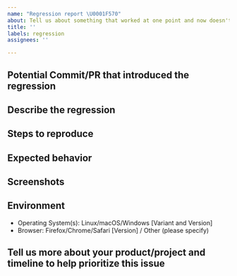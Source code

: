 ```yaml
---
name: "Regression report \U0001F570"
about: Tell us about something that worked at one point and now doesn't
title: ''
labels: regression
assignees: ''

---
```


<!--For regression reports, please provide as much relevant info as possible.-->

## Potential Commit/PR that introduced the regression

<!-- If you have time to investigate, what PR/date introduced this issue. -->

## Describe the regression

<!-- A clear and concise description of what the regression is. -->

## Steps to reproduce

<!--
1. Do '...'
2. Click on '....'
3. See error

For the fastest support, provide a working demo or minimal reproduction using tools such as [codepen](https://codepen.io/) or [jsfiddle](https://jsfiddle.net/)
-->

## Expected behavior

<!-- A clear and concise description of what you expected to happen. -->

## Screenshots

<!-- If applicable, add screenshots to help explain your problem. -->

## Environment

- Operating System(s): Linux/macOS/Windows [Variant and Version]
- Browser: Firefox/Chrome/Safari [Version] / Other (please specify)

## Tell us more about your product/project and timeline to help prioritize this issue

<!--
* What product/project does this impact?
* List product/project release(s) and timelines.
* Is this a customer reported blocking issue?
-->

